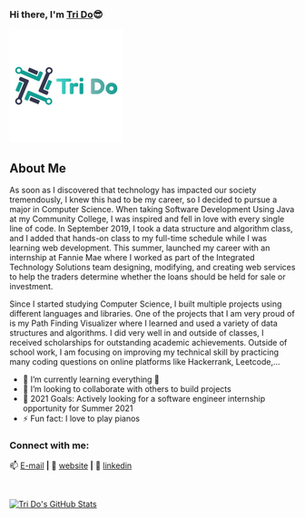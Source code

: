 ### Hi there, I'm [Tri Do][website]😎

[![Website](https://raw.githubusercontent.com/tricaodo/tricaodo/main/logo.png)](http://tricaodo.herokuapp.com/)

## About Me
As soon as I discovered that technology has impacted our society tremendously, I knew this had to be my career, so I decided to pursue a major in Computer Science. When taking Software Development Using Java at my Community College, I was inspired and fell in love with every single line of code. In September 2019, I took a data structure and algorithm class, and I added that hands-on class to my full-time schedule while I was learning web development. This summer, launched my career with an internship at Fannie Mae where I worked as part of the Integrated Technology Solutions team designing, modifying, and creating web services to help the traders determine whether the loans should be held for sale or investment.

Since I started studying Computer Science, I built multiple projects using different languages and libraries. One of the projects that I am very proud of is my Path Finding Visualizer where I learned and used a variety of data structures and algorithms. I did very well in and outside of classes, I received scholarships for outstanding academic achievements. Outside of school work, I am focusing on improving my technical skill by practicing many coding questions on online platforms like Hackerrank, Leetcode,...

- 🌱 I’m currently learning everything 🤣
- 👯 I’m looking to collaborate with others to build projects
- 🥅 2021 Goals: Actively looking for a software engineer internship opportunity for Summer 2021
- ⚡ Fun fact: I love to play pianos


### Connect with me:

📫 [E-mail](mailto:trido1903@gmail.com) **|** 
🏡 [website][website] **|** 
👔 [linkedin][linkedin]

<br />

[![Tri Do's GitHub Stats](https://github-readme-stats.anuraghazra1.vercel.app/api?username=tricaodo&show_icons=true&title_color=fff&icon_color=F2BDFF&text_color=9f9f9f&bg_color=151515)](https://github-readme-stats.vercel.app/api?username=tricaodo)

[website]: http://tricaodo.herokuapp.com/
[linkedin]: https://www.linkedin.com/in/tri-cao-do/
